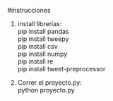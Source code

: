 #instrucciones
1) install librerias: <br/>
  pip install pandas<br/>
  pip install tweepy<br/>
  pip install csv<br/>
  pip install numpy<br/>
  pip install re<br/>
  pip install tweet-preprocessor<br/>


2) Correr el proyecto.py:<br/>
  python proyecto.py
